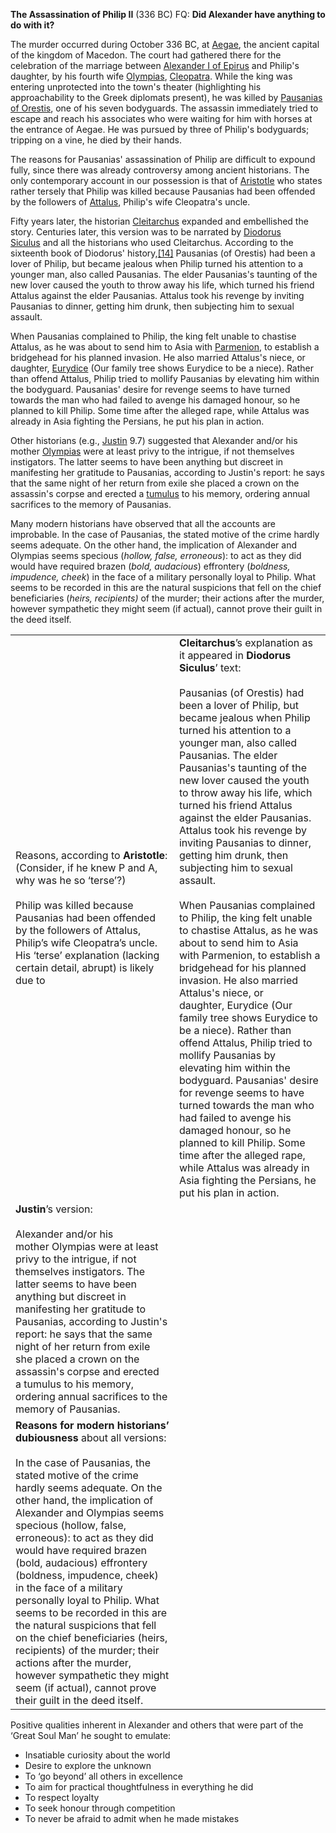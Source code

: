 **The Assassination of Philip II** (336 BC) FQ: **Did Alexander have anything to do with it?**

The murder occurred during October 336 BC, at [Aegae](https://en.wikipedia.org/wiki/Vergina), the ancient capital of the kingdom of Macedon. The court had gathered there for the celebration of the marriage between [Alexander I of Epirus](https://en.wikipedia.org/wiki/Alexander_I_of_Epirus) and Philip's daughter, by his fourth wife [Olympias](https://en.wikipedia.org/wiki/Olympias), [Cleopatra](https://en.wikipedia.org/wiki/Cleopatra_of_Macedon). While the king was entering unprotected into the town's theater (highlighting his approachability to the Greek diplomats present), he was killed by [Pausanias of Orestis](https://en.wikipedia.org/wiki/Pausanias_of_Orestis), one of his seven bodyguards. The assassin immediately tried to escape and reach his associates who were waiting for him with horses at the entrance of Aegae. He was pursued by three of Philip's bodyguards; tripping on a vine, he died by their hands.

The reasons for Pausanias' assassination of Philip are difficult to expound fully, since there was already controversy among ancient historians. The only contemporary account in our possession is that of [Aristotle](https://en.wikipedia.org/wiki/Aristotle) who states rather tersely that Philip was killed because Pausanias had been offended by the followers of [Attalus](https://en.wikipedia.org/wiki/Attalus_\(general\)), Philip's wife Cleopatra's uncle.

Fifty years later, the historian [Cleitarchus](https://en.wikipedia.org/wiki/Cleitarchus) expanded and embellished the story. Centuries later, this version was to be narrated by [Diodorus Siculus](https://en.wikipedia.org/wiki/Diodorus_Siculus) and all the historians who used Cleitarchus. According to the sixteenth book of Diodorus' history,[[14]](https://en.wikipedia.org/wiki/Philip_II_of_Macedon#cite_note-14) Pausanias (of Orestis) had been a lover of Philip, but became jealous when Philip turned his attention to a younger man, also called Pausanias. The elder Pausanias's taunting of the new lover caused the youth to throw away his life, which turned his friend Attalus against the elder Pausanias. Attalus took his revenge by inviting Pausanias to dinner, getting him drunk, then subjecting him to sexual assault.

When Pausanias complained to Philip, the king felt unable to chastise Attalus, as he was about to send him to Asia with [Parmenion](https://en.wikipedia.org/wiki/Parmenion), to establish a bridgehead for his planned invasion. He also married Attalus's niece, or daughter, [Eurydice](https://en.wikipedia.org/wiki/Cleopatra_Eurydice_of_Macedon) (Our family tree shows Eurydice to be a niece). Rather than offend Attalus, Philip tried to mollify Pausanias by elevating him within the bodyguard. Pausanias' desire for revenge seems to have turned towards the man who had failed to avenge his damaged honour, so he planned to kill Philip. Some time after the alleged rape, while Attalus was already in Asia fighting the Persians, he put his plan in action.

Other historians (e.g., [Justin](https://en.wikipedia.org/wiki/Justin_\(historian\)) 9.7) suggested that Alexander and/or his mother [Olympias](https://en.wikipedia.org/wiki/Olympias) were at least privy to the intrigue, if not themselves instigators. The latter seems to have been anything but discreet in manifesting her gratitude to Pausanias, according to Justin's report: he says that the same night of her return from exile she placed a crown on the assassin's corpse and erected a [tumulus](https://en.wikipedia.org/wiki/Tumulus) to his memory, ordering annual sacrifices to the memory of Pausanias.

Many modern historians have observed that all the accounts are improbable. In the case of Pausanias, the stated motive of the crime hardly seems adequate. On the other hand, the implication of Alexander and Olympias seems specious (_hollow, false, erroneous_): to act as they did would have required brazen (_bold, audacious_) effrontery (_boldness, impudence, cheek_) in the face of a military personally loyal to Philip. What seems to be recorded in this are the natural suspicions that fell on the chief beneficiaries (_heirs, recipients)_ of the murder; their actions after the murder, however sympathetic they might seem (if actual), cannot prove their guilt in the deed itself.

|   |   |
|---|---|
|Reasons, according to **Aristotle**: (Consider, if he knew P and A, why was he so ‘terse’?)<br><br>Philip was killed because Pausanias had been offended by the followers of Attalus, Philip’s wife Cleopatra’s uncle. His ‘terse’ explanation (lacking certain detail, abrupt) is likely due to|**Cleitarchus**’s explanation as it appeared in **Diodorus Siculus**’ text:<br><br>Pausanias (of Orestis) had been a lover of Philip, but became jealous when Philip turned his attention to a younger man, also called Pausanias. The elder Pausanias's taunting of the new lover caused the youth to throw away his life, which turned his friend Attalus against the elder Pausanias. Attalus took his revenge by inviting Pausanias to dinner, getting him drunk, then subjecting him to sexual assault.<br><br>When Pausanias complained to Philip, the king felt unable to chastise Attalus, as he was about to send him to Asia with Parmenion, to establish a bridgehead for his planned invasion. He also married Attalus's niece, or daughter, Eurydice (Our family tree shows Eurydice to be a niece). Rather than offend Attalus, Philip tried to mollify Pausanias by elevating him within the bodyguard. Pausanias' desire for revenge seems to have turned towards the man who had failed to avenge his damaged honour, so he planned to kill Philip. Some time after the alleged rape, while Attalus was already in Asia fighting the Persians, he put his plan in action.|
|**Justin**’s version:<br><br>Alexander and/or his mother Olympias were at least privy to the intrigue, if not themselves instigators. The latter seems to have been anything but discreet in manifesting her gratitude to Pausanias, according to Justin's report: he says that the same night of her return from exile she placed a crown on the assassin's corpse and erected a tumulus to his memory, ordering annual sacrifices to the memory of Pausanias.|
|**Reasons for modern historians’ dubiousness** about all versions:<br><br>In the case of Pausanias, the stated motive of the crime hardly seems adequate. On the other hand, the implication of Alexander and Olympias seems specious (hollow, false, erroneous): to act as they did would have required brazen (bold, audacious) effrontery (boldness, impudence, cheek) in the face of a military personally loyal to Philip. What seems to be recorded in this are the natural suspicions that fell on the chief beneficiaries (heirs, recipients) of the murder; their actions after the murder, however sympathetic they might seem (if actual), cannot prove their guilt in the deed itself.|

Positive qualities inherent in Alexander and others that were part of the ‘Great Soul Man’ he sought to emulate:

- Insatiable curiosity about the world
- Desire to explore the unknown
- To ‘go beyond’ all others in excellence
- To aim for practical thoughtfulness in everything he did
- To respect loyalty
- To seek honour through competition
- To never be afraid to admit when he made mistakes
